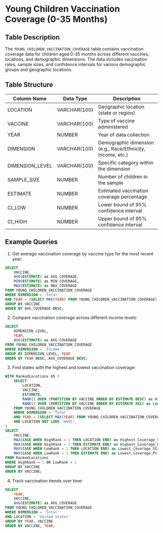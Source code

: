# Young Children Vaccination Coverage (0-35 Months)

## Table Description
The `YOUNG_CHILDREN_VACCINATION_COVERAGE` table contains vaccination coverage data for children aged 0-35 months across different vaccines, locations, and demographic dimensions. The data includes vaccination rates, sample sizes, and confidence intervals for various demographic groups and geographic locations.

## Table Structure

| Column Name | Data Type | Description |
|------------|-----------|-------------|
| LOCATION | VARCHAR(100) | Geographic location (state or region) |
| VACCINE | VARCHAR(100) | Type of vaccine administered |
| YEAR | NUMBER | Year of data collection |
| DIMENSION | VARCHAR(100) | Demographic dimension (e.g., Race/Ethnicity, Income, etc.) |
| DIMENSION_LEVEL | VARCHAR(100) | Specific category within the dimension |
| SAMPLE_SIZE | NUMBER | Number of children in the sample |
| ESTIMATE | NUMBER | Estimated vaccination coverage percentage |
| CI_LOW | NUMBER | Lower bound of 95% confidence interval |
| CI_HIGH | NUMBER | Upper bound of 95% confidence interval |

## Example Queries

1. Get average vaccination coverage by vaccine type for the most recent year:
```sql
SELECT 
    VACCINE,
    AVG(ESTIMATE) as AVG_COVERAGE,
    MIN(ESTIMATE) as MIN_COVERAGE,
    MAX(ESTIMATE) as MAX_COVERAGE
FROM YOUNG_CHILDREN_VACCINATION_COVERAGE
WHERE DIMENSION = 'Total'
AND YEAR = (SELECT MAX(YEAR) FROM YOUNG_CHILDREN_VACCINATION_COVERAGE)
GROUP BY VACCINE
ORDER BY AVG_COVERAGE DESC;
```

2. Compare vaccination coverage across different income levels:
```sql
SELECT 
    DIMENSION_LEVEL,
    YEAR,
    AVG(ESTIMATE) as AVG_COVERAGE
FROM YOUNG_CHILDREN_VACCINATION_COVERAGE
WHERE DIMENSION = 'Income'
GROUP BY DIMENSION_LEVEL, YEAR
ORDER BY YEAR DESC, AVG_COVERAGE DESC;
```

3. Find states with the highest and lowest vaccination coverage:
```sql
WITH RankedLocations AS (
    SELECT 
        LOCATION,
        VACCINE,
        ESTIMATE,
        RANK() OVER (PARTITION BY VACCINE ORDER BY ESTIMATE DESC) as HighRank,
        RANK() OVER (PARTITION BY VACCINE ORDER BY ESTIMATE ASC) as LowRank
    FROM YOUNG_CHILDREN_VACCINATION_COVERAGE
    WHERE DIMENSION = 'Total'
    AND YEAR = (SELECT MAX(YEAR) FROM YOUNG_CHILDREN_VACCINATION_COVERAGE)
    AND LOCATION NOT LIKE 'HHS%'
)
SELECT 
    VACCINE,
    MAX(CASE WHEN HighRank = 1 THEN LOCATION END) as Highest_Coverage_State,
    MAX(CASE WHEN HighRank = 1 THEN ESTIMATE END) as Highest_Coverage_Pct,
    MAX(CASE WHEN LowRank = 1 THEN LOCATION END) as Lowest_Coverage_State,
    MAX(CASE WHEN LowRank = 1 THEN ESTIMATE END) as Lowest_Coverage_Pct
FROM RankedLocations
WHERE HighRank = 1 OR LowRank = 1
GROUP BY VACCINE
ORDER BY VACCINE;
```

4. Track vaccination trends over time:
```sql
SELECT 
    YEAR,
    VACCINE,
    AVG(ESTIMATE) as AVG_COVERAGE
FROM YOUNG_CHILDREN_VACCINATION_COVERAGE
WHERE DIMENSION = 'Total'
AND LOCATION = 'United States'
GROUP BY YEAR, VACCINE
ORDER BY VACCINE, YEAR;
```
